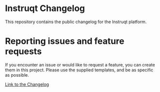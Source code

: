 # Instruqt Changelog

This repository contains the public changelog for the Instruqt platform.

# Reporting issues and feature requests

If you encounter an issue or would like to request a feature, you can create them in this project. Please use the supplied templates, and be as specific as possible.

[Link to the Changelog](https://github.com/instruqt/instruqt/blob/master/CHANGELOG.md)
